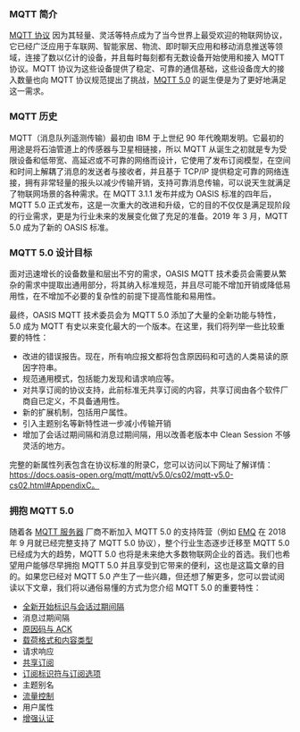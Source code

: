 

### MQTT 简介

[MQTT 协议](https://www.emqx.com/zh/mqtt) 因为其轻量、灵活等特点成为了当今世界上最受欢迎的物联网协议，它已经广泛应用于车联网、智能家居、物流、即时聊天应用和移动消息推送等领域，连接了数以亿计的设备，并且每时每刻都有无数设备开始使用和接入 MQTT 协议。MQTT 协议为这些设备提供了稳定、可靠的通信基础，这些设备庞大的接入数量也向 MQTT 协议规范提出了挑战，[MQTT 5.0](https://www.emqx.com/zh/mqtt/mqtt5) 的诞生便是为了更好地满足这一需求。



### MQTT 历史

MQTT（消息队列遥测传输）最初由 IBM 于上世纪 90 年代晚期发明。它最初的用途是将石油管道上的传感器与卫星相链接，所以 MQTT 从诞生之初就是专为受限设备和低带宽、高延迟或不可靠的网络而设计，它使用了发布订阅模型，在空间和时间上解耦了消息的发送者与接收者，并且基于 TCP/IP 提供稳定可靠的网络连接，拥有非常轻量的报头以减少传输开销，支持可靠消息传输，可以说天生就满足了物联网场景的各种需求。在 MQTT 3.1.1 发布并成为 OASIS 标准的四年后，MQTT 5.0 正式发布，这是一次重大的改进和升级，它的目的不仅仅是满足现阶段的行业需求，更是为行业未来的发展变化做了充足的准备。2019 年 3 月，MQTT 5.0 成为了新的 OASIS 标准。



### MQTT 5.0 设计目标

面对迅速增长的设备数量和层出不穷的需求，OASIS MQTT 技术委员会需要从繁杂的需求中提取出通用部分，将其纳入标准规范，并且尽可能不增加开销或降低易用性，在不增加不必要的复杂性的前提下提高性能和易用性。

最终，OASIS MQTT 技术委员会为 MQTT 5.0 添加了大量的全新功能与特性，5.0 成为 MQTT 有史以来变化最大的一个版本。在这里，我们将列举一些比较重要的特性：

- 改进的错误报告。现在，所有响应报文都将包含原因码和可选的人类易读的原因字符串。
- 规范通用模式，包括能力发现和请求响应等。
- 对共享订阅的协议支持，此前标准无共享订阅的内容，共享订阅由各个软件厂商自已定义，不具备通用性。
- 新的扩展机制，包括用户属性。
- 引入主题别名等新特性进一步减小传输开销
- 增加了会话过期间隔和消息过期间隔，用以改善老版本中 Clean Session 不够灵活的地方。

完整的新属性列表包含在协议标准的附录C，您可以访问以下网址了解详情：https://docs.oasis-open.org/mqtt/mqtt/v5.0/cs02/mqtt-v5.0-cs02.html#AppendixC。



### 拥抱 MQTT 5.0

随着各 [MQTT 服务器](https://www.emqx.com/zh/products/emqx) 厂商不断加入 MQTT 5.0 的支持阵营（例如 [EMQ](https://www.emqx.com/zh) 在 2018 年 9 月就已经完整支持了 MQTT 5.0 协议），整个行业生态逐步迁移至 MQTT 5.0 已经成为大的趋势，MQTT 5.0 也将是未来绝大多数物联网企业的首选。我们也希望用户能够尽早拥抱 MQTT 5.0 并且享受到它带来的便利，这也是这篇文章的目的。如果您已经对 MQTT 5.0 产生了一些兴趣，但还想了解更多，您可以尝试阅读以下文章，我们将以通俗易懂的方式为您介绍 MQTT 5.0 的重要特性：

- [全新开始标识与会话过期间隔](https://www.emqx.com/zh/blog/mqtt5-new-feature-clean-start-and-session-expiry-interval)
- 消息过期间隔
- [原因码与 ACK](https://www.emqx.com/zh/blog/mqtt5-new-features-reason-code-and-ack)
- [载荷格式和内容类型](https://www.emqx.com/zh/blog/mqtt5-new-features-payload-format-indicator-and-content-type)
- 请求响应
- [共享订阅](https://www.emqx.com/zh/blog/introduction-to-mqtt5-protocol-shared-subscription)
- [订阅标识符与订阅选项](https://www.emqx.com/zh/blog/subscription-identifier-and-subscription-options)
- 主题别名
- [流量控制](https://www.emqx.com/zh/blog/mqtt5-flow-control)
- 用户属性
- [增强认证](https://www.emqx.com/zh/blog/mqtt5-enhanced-authentication)



